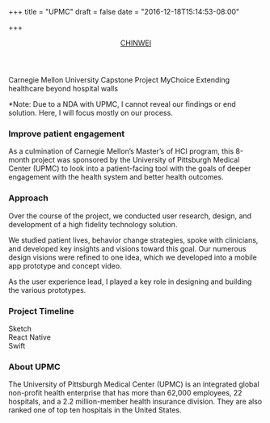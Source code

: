 +++
title = "UPMC"
draft = false
date = "2016-12-18T15:14:53-08:00"

+++

<header class="app-header">
	<a href="/#mychoice" class="text-logo">
		CHINWEI
	</a>
</header>

<span class="label">Carnegie Mellon University Capstone Project</span>
<span class="title">MyChoice</span>
<span class="byline">Extending healthcare beyond hospital walls</span>

*Note: Due to a NDA with UPMC, I cannot reveal our findings or end solution. Here, I will focus mostly on our process.

### Improve patient engagement

As a culmination of Carnegie Mellon’s Master’s of HCI program, this 8-month project was sponsored by the University of Pittsburgh Medical Center (UPMC) to look into a patient-facing tool with the goals of deeper engagement with the health system and better health outcomes. 

### Approach 

Over the course of the project, we conducted user research, design, and development of a high fidelity technology solution. 

We studied patient lives, behavior change strategies, spoke with clinicians, and developed key insights and visions toward this goal. Our numerous design visions were refined to one idea, which we developed into a mobile app prototype and concept video. 

As the user experience lead, I played a key role in designing and building the various prototypes.

### Project Timeline

<div class="timeline">
    <div class="row">
        <div class="timeline-label">Sketch</div>
        <div class="timeline-bar-container">
            <div class="timeline-bar color-1" style="width: 40%"></div>
        </div>
    </div>
    <div class="row">
        <div class="timeline-label">React Native</div>
        <div class="timeline-bar-container">
            <div class="timeline-bar color-2" style="width: 40%;     margin-left: 30%;"></div>
        </div>
    </div>
    <div class="row">
        <div class="timeline-label">Swift</div>
        <div class="timeline-bar-container">
            <div class="timeline-bar color-3 u-pull-right" style="width: 40%"></div>
        </div>
    </div>
</div>


### About UPMC

The University of Pittsburgh Medical Center (UPMC) is an integrated global non-profit health enterprise that has more than 62,000 employees, 22 hospitals, and a 2.2 million-member health insurance division. They are also ranked one of top ten hospitals in the United States.


